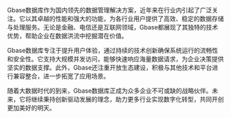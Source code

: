 Gbase数据库作为国内领先的数据管理解决方案，近年来在行业内引起了广泛关注。它以其卓越的性能和强大的功能，为各行业用户提供了高效、稳定的数据存储与处理服务。无论是金融、电信还是互联网领域，Gbase都展现了其独特的技术优势，帮助企业在数据洪流中挖掘潜在价值。

Gbase数据库专注于提升用户体验，通过持续的技术创新确保系统运行的流畅性和安全性。它支持大规模并发访问，能够快速响应海量数据请求，为企业决策提供坚实的数据支撑。此外，Gbase还注重开放生态建设，积极与其他技术和平台进行兼容整合，进一步拓宽了应用场景。

随着大数据时代的到来，Gbase数据库正成为众多企业不可或缺的战略伙伴。未来，它将继续秉持创新驱动发展的理念，助力更多行业实现数字化转型，共同开创更加美好的明天。